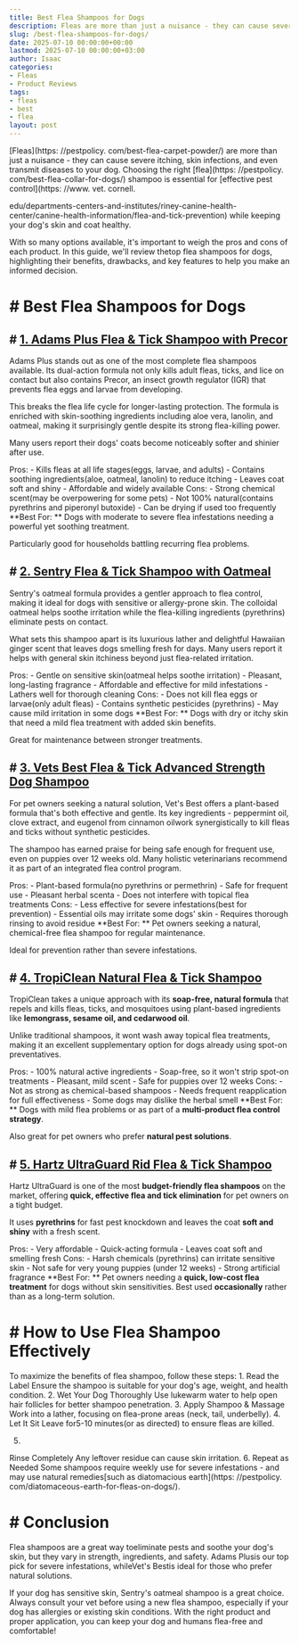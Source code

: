 ```yaml
---
title: Best Flea Shampoos for Dogs
description: Fleas are more than just a nuisance - they can cause severe itching, skin infections, and even transmit diseases to your dog.
slug: /best-flea-shampoos-for-dogs/
date: 2025-07-10 00:00:00+00:00
lastmod: 2025-07-10 00:00:00+03:00
author: Isaac
categories:
- Fleas
- Product Reviews
tags:
- fleas
- best
- flea
layout: post
---
```


[Fleas](https: //pestpolicy. com/best-flea-carpet-powder/) are more than just a nuisance - they can cause severe itching, skin infections, and even transmit diseases to your dog. Choosing the right [flea](https: //pestpolicy. com/best-flea-collar-for-dogs/) shampoo is essential for [effective pest control](https: //www. vet. cornell.

edu/departments-centers-and-institutes/riney-canine-health-center/canine-health-information/flea-and-tick-prevention) while keeping your dog's skin and coat healthy.

With so many options available, it's important to weigh the pros and cons of each product. In this guide, we'll review thetop flea shampoos for dogs, highlighting their benefits, drawbacks, and key features to help you make an informed decision.

# # Best Flea Shampoos for Dogs

## # [1. Adams Plus Flea & Tick Shampoo with Precor](https://www.amazon.com/dp/B004KDRGD2?tag=p-policy-20)

Adams Plus stands out as one of the most complete flea shampoos available. Its dual-action formula not only kills adult fleas, ticks, and lice on contact but also contains Precor, an insect growth regulator (IGR) that prevents flea eggs and larvae from developing.

This breaks the flea life cycle for longer-lasting protection. The formula is enriched with skin-soothing ingredients including aloe vera, lanolin, and oatmeal, making it surprisingly gentle despite its strong flea-killing power.

Many users report their dogs' coats become noticeably softer and shinier after use.

Pros: - Kills fleas at all life stages(eggs, larvae, and adults) - Contains soothing ingredients(aloe, oatmeal, lanolin) to reduce itching - Leaves coat soft and shiny - Affordable and widely available Cons: - Strong chemical scent(may be overpowering for some pets) - Not 100% natural(contains pyrethrins and piperonyl butoxide) - Can be drying if used too frequently **Best For: ** Dogs with moderate to severe flea infestations needing a powerful yet soothing treatment.

Particularly good for households battling recurring flea problems.

## # [2. Sentry Flea & Tick Shampoo with Oatmeal](https://www.amazon.com/dp/B001VIY6GO?tag=p-policy-20)

Sentry's oatmeal formula provides a gentler approach to flea control, making it ideal for dogs with sensitive or allergy-prone skin. The colloidal oatmeal helps soothe irritation while the flea-killing ingredients (pyrethrins) eliminate pests on contact.

What sets this shampoo apart is its luxurious lather and delightful Hawaiian ginger scent that leaves dogs smelling fresh for days. Many users report it helps with general skin itchiness beyond just flea-related irritation.

Pros: - Gentle on sensitive skin(oatmeal helps soothe irritation) - Pleasant, long-lasting fragrance - Affordable and effective for mild infestations - Lathers well for thorough cleaning Cons: - Does not kill flea eggs or larvae(only adult fleas) - Contains synthetic pesticides (pyrethrins) - May cause mild irritation in some dogs **Best For: ** Dogs with dry or itchy skin that need a mild flea treatment with added skin benefits.

Great for maintenance between stronger treatments.

## # [3. Vets Best Flea & Tick Advanced Strength Dog Shampoo](https://www.amazon.com/dp/B07F44G1LS?tag=p-policy-20)

For pet owners seeking a natural solution, Vet's Best offers a plant-based formula that's both effective and gentle. Its key ingredients - peppermint oil, clove extract, and eugenol from cinnamon oilwork synergistically to kill fleas and ticks without synthetic pesticides.

The shampoo has earned praise for being safe enough for frequent use, even on puppies over 12 weeks old. Many holistic veterinarians recommend it as part of an integrated flea control program.

Pros: - Plant-based formula(no pyrethrins or permethrin) - Safe for frequent use - Pleasant herbal scenta - Does not interfere with topical flea treatments Cons: - Less effective for severe infestations(best for prevention) - Essential oils may irritate some dogs' skin - Requires thorough rinsing to avoid residue **Best For: ** Pet owners seeking a natural, chemical-free flea shampoo for regular maintenance.

Ideal for prevention rather than severe infestations.

## # [4. TropiClean Natural Flea & Tick Shampoo](https://www.amazon.com/dp/B01EUMTKLS?tag=p-policy-20)

TropiClean takes a unique approach with its **soap-free, natural formula** that repels and kills fleas, ticks, and mosquitoes using plant-based ingredients like **lemongrass, sesame oil, and cedarwood oil**.

Unlike traditional shampoos, it wont wash away topical flea treatments, making it an excellent supplementary option for dogs already using spot-on preventatives.

Pros: - 100% natural active ingredients - Soap-free, so it won't strip spot-on treatments - Pleasant, mild scent - Safe for puppies over 12 weeks Cons: - Not as strong as chemical-based shampoos - Needs frequent reapplication for full effectiveness - Some dogs may dislike the herbal smell **Best For: ** Dogs with mild flea problems or as part of a **multi-product flea control strategy**.

Also great for pet owners who prefer **natural pest solutions**.

## # [5. Hartz UltraGuard Rid Flea & Tick Shampoo](https://www.amazon.com/dp/B000OXCUCO?tag=p-policy-20)

Hartz UltraGuard is one of the most **budget-friendly flea shampoos** on the market, offering **quick, effective flea and tick elimination** for pet owners on a tight budget.

It uses **pyrethrins** for fast pest knockdown and leaves the coat **soft and shiny** with a fresh scent.

Pros: - Very affordable - Quick-acting formula - Leaves coat soft and smelling fresh Cons: - Harsh chemicals (pyrethrins) can irritate sensitive skin - Not safe for very young puppies (under 12 weeks) - Strong artificial fragrance **Best For: ** Pet owners needing a **quick, low-cost flea treatment** for dogs without skin sensitivities. Best used **occasionally** rather than as a long-term solution.

# # How to Use Flea Shampoo Effectively

To maximize the benefits of flea shampoo, follow these steps: 1. Read the Label Ensure the shampoo is suitable for your dog's age, weight, and health condition. 2. Wet Your Dog Thoroughly Use lukewarm water to help open hair follicles for better shampoo penetration. 3. Apply Shampoo & Massage Work into a lather, focusing on flea-prone areas (neck, tail, underbelly). 4. Let It Sit Leave for5-10 minutes(or as directed) to ensure fleas are killed.

5.

Rinse Completely Any leftover residue can cause skin irritation. 6. Repeat as Needed Some shampoos require weekly use for severe infestations - and may use natural remedies[such as diatomacious earth](https: //pestpolicy. com/diatomaceous-earth-for-fleas-on-dogs/).

# # Conclusion

Flea shampoos are a great way toeliminate pests and soothe your dog's skin, but they vary in strength, ingredients, and safety. Adams Plusis our top pick for severe infestations, whileVet's Bestis ideal for those who prefer natural solutions.

If your dog has sensitive skin, Sentry's oatmeal shampoo is a great choice. Always consult your vet before using a new flea shampoo, especially if your dog has allergies or existing skin conditions. With the right product and proper application, you can keep your dog and humans flea-free and comfortable!
